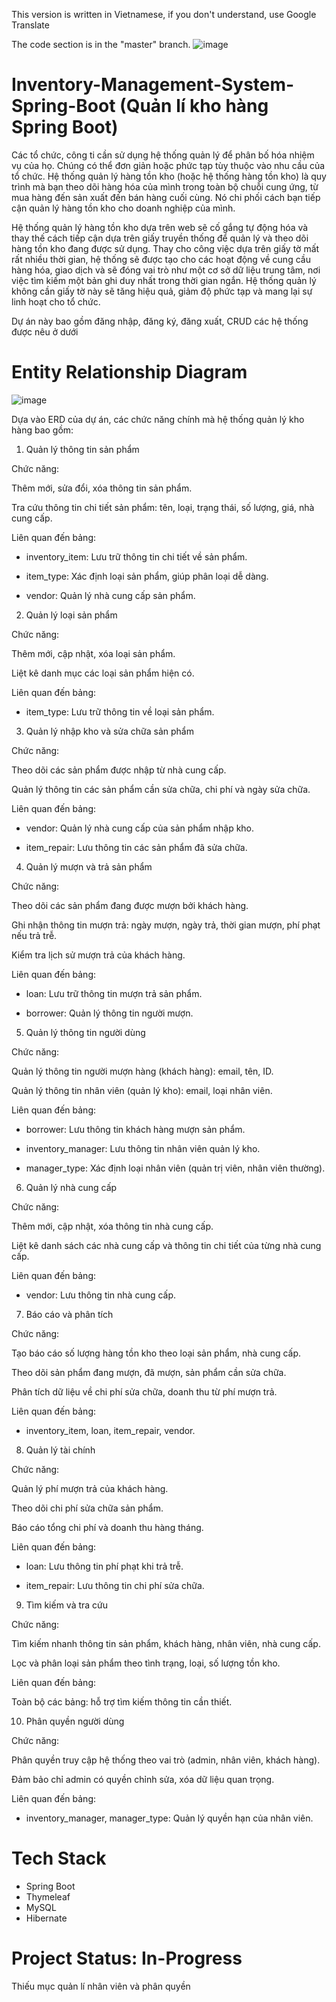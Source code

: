 This version is written in Vietnamese, if you don't understand, use Google Translate

The code section is in the "master" branch.
![image](https://github.com/user-attachments/assets/e386dfbe-c4ed-47c3-be24-c1d734281941)

# Inventory-Management-System-Spring-Boot (Quản lí kho hàng Spring Boot)

Các tổ chức, công ti cần sử dụng hệ thống quản lý để phân bố hóa nhiệm vụ của họ. Chúng có thể đơn giản hoặc phức tạp tùy thuộc vào nhu cầu của tổ chức. Hệ thống quản lý hàng tồn kho (hoặc hệ thống hàng tồn kho) là quy trình mà bạn theo dõi hàng hóa của mình trong toàn bộ chuỗi cung ứng, từ mua hàng đến sản xuất đến bán hàng cuối cùng. Nó chi phối cách bạn tiếp cận quản lý hàng tồn kho cho doanh nghiệp của mình.

Hệ thống quản lý hàng tồn kho dựa trên web sẽ cố gắng tự động hóa và thay thế cách tiếp cận dựa trên giấy truyền thống để quản lý và theo dõi hàng tồn kho đang được sử dụng. Thay cho công việc dựa trên giấy tờ mất rất nhiều thời gian, hệ thống sẽ được tạo cho các hoạt động về cung cầu hàng hóa, giao dịch và sẽ đóng vai trò như một cơ sở dữ liệu trung tâm, nơi việc tìm kiếm một bản ghi duy nhất trong thời gian ngắn. Hệ thống quản lý không cần giấy tờ này sẽ tăng hiệu quả, giảm độ phức tạp và mang lại sự linh hoạt cho tổ chức.

Dự án này bao gồm đăng nhập, đăng ký, đăng xuất, CRUD các hệ thống được nêu ở dưới
# Entity Relationship Diagram
![image](https://github.com/user-attachments/assets/59718a5f-7ce2-48d1-a9af-732e1f4c36d0)

Dựa vào ERD của dự án, các chức năng chính mà hệ thống quản lý kho hàng bao gồm:

1. Quản lý thông tin sản phẩm

Chức năng:

Thêm mới, sửa đổi, xóa thông tin sản phẩm.

Tra cứu thông tin chi tiết sản phẩm: tên, loại, trạng thái, số lượng, giá, nhà cung cấp.

Liên quan đến bảng:

- inventory_item: Lưu trữ thông tin chi tiết về sản phẩm.

- item_type: Xác định loại sản phẩm, giúp phân loại dễ dàng.

- vendor: Quản lý nhà cung cấp sản phẩm.

2. Quản lý loại sản phẩm

Chức năng:

Thêm mới, cập nhật, xóa loại sản phẩm.

Liệt kê danh mục các loại sản phẩm hiện có.

Liên quan đến bảng:

- item_type: Lưu trữ thông tin về loại sản phẩm.

3. Quản lý nhập kho và sửa chữa sản phẩm

Chức năng:

Theo dõi các sản phẩm được nhập từ nhà cung cấp.

Quản lý thông tin các sản phẩm cần sửa chữa, chi phí và ngày sửa chữa.

Liên quan đến bảng:

- vendor: Quản lý nhà cung cấp của sản phẩm nhập kho.

- item_repair: Lưu thông tin các sản phẩm đã sửa chữa.

4. Quản lý mượn và trả sản phẩm

Chức năng:

Theo dõi các sản phẩm đang được mượn bởi khách hàng.

Ghi nhận thông tin mượn trả: ngày mượn, ngày trả, thời gian mượn, phí phạt nếu trả trễ.

Kiểm tra lịch sử mượn trả của khách hàng.

Liên quan đến bảng:

- loan: Lưu trữ thông tin mượn trả sản phẩm.

- borrower: Quản lý thông tin người mượn.

5. Quản lý thông tin người dùng

Chức năng:

Quản lý thông tin người mượn hàng (khách hàng): email, tên, ID.

Quản lý thông tin nhân viên (quản lý kho): email, loại nhân viên.

Liên quan đến bảng:

- borrower: Lưu thông tin khách hàng mượn sản phẩm.

- inventory_manager: Lưu thông tin nhân viên quản lý kho.

- manager_type: Xác định loại nhân viên (quản trị viên, nhân viên thường).

6. Quản lý nhà cung cấp

Chức năng:

Thêm mới, cập nhật, xóa thông tin nhà cung cấp.

Liệt kê danh sách các nhà cung cấp và thông tin chi tiết của từng nhà cung cấp.

Liên quan đến bảng:

- vendor: Lưu thông tin nhà cung cấp.

7. Báo cáo và phân tích

Chức năng:

Tạo báo cáo số lượng hàng tồn kho theo loại sản phẩm, nhà cung cấp.

Theo dõi sản phẩm đang mượn, đã mượn, sản phẩm cần sửa chữa.

Phân tích dữ liệu về chi phí sửa chữa, doanh thu từ phí mượn trả.

Liên quan đến bảng:

- inventory_item, loan, item_repair, vendor.

8. Quản lý tài chính

Chức năng:

Quản lý phí mượn trả của khách hàng.

Theo dõi chi phí sửa chữa sản phẩm.

Báo cáo tổng chi phí và doanh thu hàng tháng.

Liên quan đến bảng:

- loan: Lưu thông tin phí phạt khi trả trễ.

- item_repair: Lưu thông tin chi phí sửa chữa.

9. Tìm kiếm và tra cứu

Chức năng:

Tìm kiếm nhanh thông tin sản phẩm, khách hàng, nhân viên, nhà cung cấp.

Lọc và phân loại sản phẩm theo tình trạng, loại, số lượng tồn kho.

Liên quan đến bảng:

Toàn bộ các bảng: hỗ trợ tìm kiếm thông tin cần thiết.

10. Phân quyền người dùng

Chức năng:

Phân quyền truy cập hệ thống theo vai trò (admin, nhân viên, khách hàng).

Đảm bảo chỉ admin có quyền chỉnh sửa, xóa dữ liệu quan trọng.

Liên quan đến bảng:

- inventory_manager, manager_type: Quản lý quyền hạn của nhân viên.
# Tech Stack
- Spring Boot
- Thymeleaf
- MySQL
- Hibernate
# Project Status: In-Progress
Thiếu mục quản lí nhân viên và phân quyền
